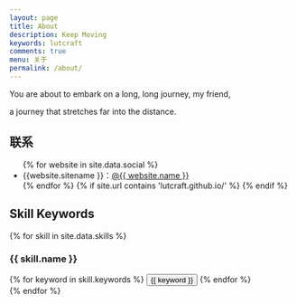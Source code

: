 ```yaml
---
layout: page
title: About
description: Keep Moving
keywords: lutcraft
comments: true
menu: 关于
permalink: /about/
---
```


You are about to embark on a long, long journey, my friend,

a journey that stretches far into the distance.

## 联系

<ul>
{% for website in site.data.social %}
<li>{{website.sitename }}：<a href="{{ website.url }}" target="_blank">@{{ website.name }}</a></li>
{% endfor %}
{% if site.url contains 'lutcraft.github.io/' %}
{% endif %}
</ul>


## Skill Keywords

{% for skill in site.data.skills %}
### {{ skill.name }}
<div class="btn-inline">
{% for keyword in skill.keywords %}
<button class="btn btn-outline" type="button">{{ keyword }}</button>
{% endfor %}
</div>
{% endfor %}
